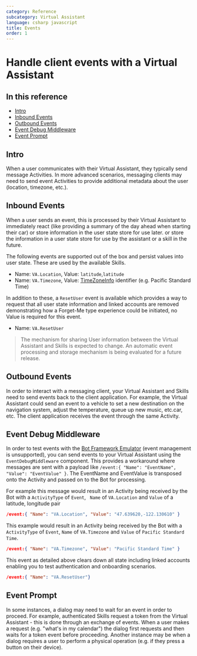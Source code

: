 ```yaml
---
category: Reference
subcategory: Virtual Assistant
language: csharp javascript
title: Events
order: 1
---
```


# Handle client events with a Virtual Assistant

## In this reference
- [Intro](#intro)
- [Inbound Events](#inbound-events)
- [Outbound Events](#outbound-events)
- [Event Debug Middleware](#event-debug-middleware)
- [Event Prompt](#event-prompt)

## Intro

When a user communicates with their Virtual Assistant, they typically send message Activities.
In more advanced scenarios, messaging clients may need to send event Activities to provide additional metadata about the user (location, timezone, etc.).

## Inbound Events

When a user sends an event, this is processed by their Virtual Assistant to immediately react (like providing a summary of the day ahead when starting their car) or store information in the user state store for use later. or store the information in a user state store for use by the assistant or a skill in the future.

The following events are supported out of the box and persist values into user state. These are used by the available Skills.

- Name: `VA.Location`, Value: `latitude`,`latitude`
- Name: `VA.Timezone`, Value: [TimeZoneInfo](https://docs.microsoft.com/en-us/dotnet/api/system.timezoneinfo?view=netcore-2.2) identifier (e.g. Pacific Standard Time)

In addition to these, a `ResetUser` event is available which provides a way to request that all user state information and linked accounts are removed demonstrating how a Forget-Me type experience could be initiated, no Value is required for this event.

- Name: `VA.ResetUser`

> The mechanism for sharing User information between the Virtual Assistant and Skills is expected to change. 
> An automatic event processing and storage mechanism is being evaluated for a future release.

## Outbound Events

In order to interact with a messaging client, your Virtual Assistant and Skills need to send events back to the client application.
For example, the Virtual Assistant could send an event to a vehicle to set a new destination on the navigation system, adjust the temperature, queue up new music, etc.car, etc. The client application receives the event through the same Activity.

## Event Debug Middleware

In order to test events with the [Bot Framework Emulator](https://aka.ms/botframework-emulator) (event management is unsupported), you can send events to your Virtual Assistant using the `EventDebugMiddleware` component.
This provides a workaround where messages are sent with a payload like `/event:{ "Name": "EventName", "Value": "EventValue" }`. 
The EventName and EventValue is transposed onto the Activity and passed on to the Bot for processing.

For example this message would result in an Activity being received by the Bot with a `ActivityType` of `Event`, ` Name` of `VA.Location` and `Value` of a latitude, longitude pair

```json
/event:{ "Name": "VA.Location", "Value": "47.639620,-122.130610" }
```

This example would result in an Activity being received by the Bot with a `ActivityType` of `Event`, `Name` of `VA.Timezone` and `Value` of `Pacific Standard Time`.

```json
/event:{ "Name": "VA.Timezone", "Value": "Pacific Standard Time" }
```

This event as detailed above clears down all state including linked accounts enabling you to test authentication and onboarding scenarios.

```json
/event:{ "Name": "VA.ResetUser"}
```

## Event Prompt

In some instances, a dialog may need to wait for an event in order to proceed.
For example, authenticated Skills request a token from the Virtual Assistant - this is done through an exchange of events.
When a user makes a request (e.g. "what's in my calendar") the dialog first requests and then waits for a token event before proceeding.
Another instance may be when a dialog requires a user to perform a physical operation (e.g. if they press a button on their device).